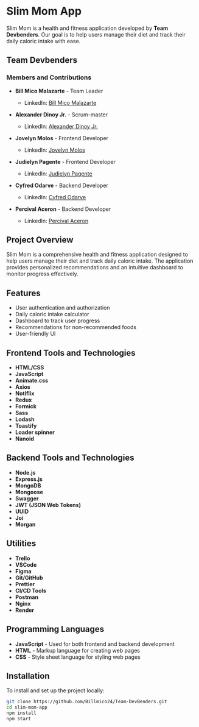 # Slim Mom App

Slim Mom is a health and fitness application developed by **Team Devbenders**. Our goal is to help users manage their diet and track their daily caloric intake with ease.

## Team Devbenders

### Members and Contributions

- **Bill Mico Malazarte** - Team Leader
  - LinkedIn: [Bill Mico Malazarte](https://www.linkedin.com/in/bill-mico-malazarte/)

- **Alexander Dinoy Jr.** - Scrum-master
  - LinkedIn: [Alexander Dinoy Jr.](https://www.linkedin.com/in/alexander-d-18b292216/)

- **Jovelyn Molos** - Frontend Developer
  - LinkedIn: [Jovelyn Molos](https://www.linkedin.com/in/jovelyn-molos-139100114/)


- **Judielyn Pagente** - Frontend Developer
  - LinkedIn: [Judielyn Pagente](https://www.linkedin.com/in/judielyn-pagente-9a3127169/)

- **Cyfred Odarve** - Backend Developer
  - LinkedIn: [Cyfred Odarve](https://www.linkedin.com/in/cyfred-odarve-6a68b890/)

- **Percival Aceron** - Backend Developer
  - LinkedIn: [Percival Aceron](https://www.linkedin.com/in/percival-aceron/)

## Project Overview

Slim Mom is a comprehensive health and fitness application designed to help users manage their diet and track daily caloric intake. The application provides personalized recommendations and an intuitive dashboard to monitor progress effectively.

## Features

- User authentication and authorization
- Daily caloric intake calculator
- Dashboard to track user progress
- Recommendations for non-recommended foods
- User-friendly UI

## Frontend Tools and Technologies

- **HTML/CSS**
- **JavaScript**
- **Animate.css**
- **Axios**
- **Notiflix**
- **Redux**
- **Formick**
- **Sass**
- **Lodash**
- **Toastify**
- **Loader spinner**
- **Nanoid**

## Backend Tools and Technologies

- **Node.js**
- **Express.js**
- **MongoDB**
- **Mongoose**
- **Swagger**
- **JWT (JSON Web Tokens)**
- **UUID**
- **Joi**
- **Morgan**

## Utilities

- **Trello**
- **VSCode**
- **Figma**
- **Git/GitHub**
- **Prettier**
- **CI/CD Tools**
- **Postman**
- **Nginx**
- **Render**

## Programming Languages

- **JavaScript** - Used for both frontend and backend development
- **HTML** - Markup language for creating web pages
- **CSS** - Style sheet language for styling web pages

## Installation

To install and set up the project locally:

```sh
git clone https://github.com/Billmico24/Team-DevBenders.git
cd slim-mom-app
npm install
npm start